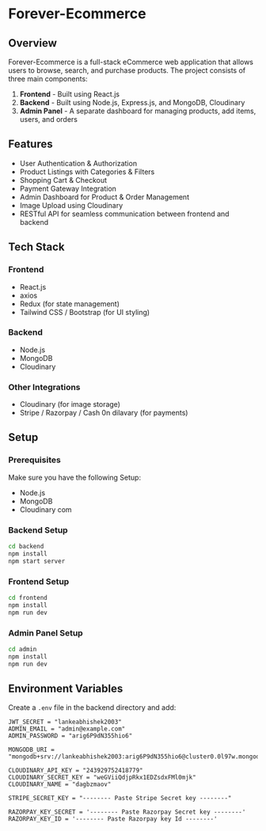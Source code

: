 # Forever-Ecommerce

## Overview
Forever-Ecommerce is a full-stack eCommerce web application that allows users to browse, search, and purchase products. The project consists of three main components:
1. **Frontend** - Built using React.js
2. **Backend** - Built using Node.js, Express.js, and MongoDB, Cloudinary
3. **Admin Panel** - A separate dashboard for managing products, add items, users, and orders

## Features
- User Authentication & Authorization 
- Product Listings with Categories & Filters
- Shopping Cart & Checkout
- Payment Gateway Integration
- Admin Dashboard for Product & Order Management
- Image Upload using Cloudinary
- RESTful API for seamless communication between frontend and backend

## Tech Stack
### Frontend
- React.js
- axios
- Redux (for state management)
- Tailwind CSS / Bootstrap (for UI styling)

### Backend
- Node.js
- MongoDB
- Cloudinary

### Other Integrations
- Cloudinary (for image storage)
- Stripe / Razorpay / Cash 0n dilavary (for payments)

## Setup
### Prerequisites
Make sure you have the following Setup:
- Node.js
- MongoDB
- Cloudinary com

### Backend Setup
```sh
cd backend
npm install
npm start server
```

### Frontend Setup
```sh
cd frontend
npm install
npm run dev
```

### Admin Panel Setup
```sh
cd admin
npm install
npm run dev
```

## Environment Variables
Create a `.env` file in the backend directory and add:
```
JWT_SECRET = "lankeabhishek2003"
ADMIN_EMAIL = "admin@example.com"
ADMIN_PASSWORD = "arig6P9dN355hio6"

MONGODB_URI = "mongodb+srv://lankeabhishek2003:arig6P9dN355hio6@cluster0.0l97w.mongodb.net/"

CLOUDINARY_API_KEY = "243929752418779"
CLOUDINARY_SECRET_KEY = "weGViiQdjpRkx1EDZsdxFMl0mjk"
CLOUDINARY_NAME = "dagbzmaov"

STRIPE_SECRET_KEY = "-------- Paste Stripe Secret key --------"

RAZORPAY_KEY_SECRET = '-------- Paste Razorpay Secret key --------'
RAZORPAY_KEY_ID = '-------- Paste Razorpay key Id --------'
```



